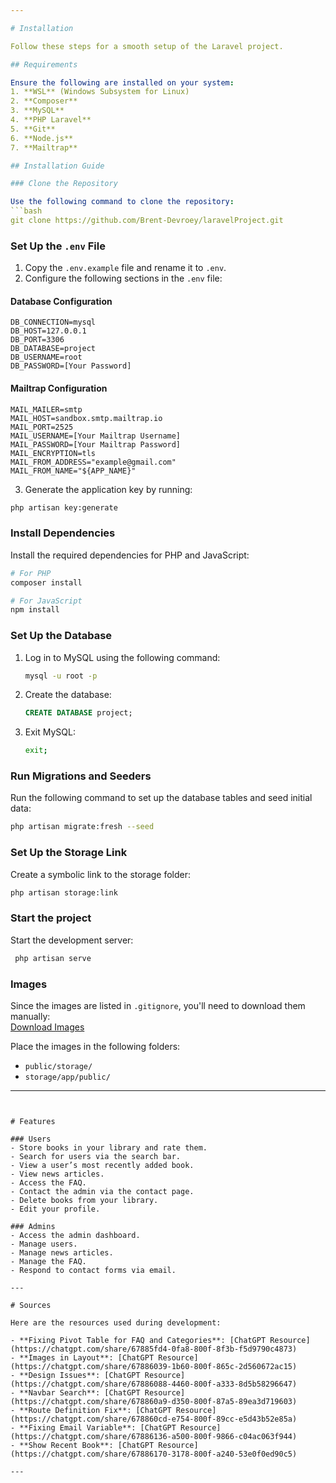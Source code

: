 ```yaml
---

# Installation

Follow these steps for a smooth setup of the Laravel project.

## Requirements

Ensure the following are installed on your system:
1. **WSL** (Windows Subsystem for Linux)  
2. **Composer**  
3. **MySQL**  
4. **PHP Laravel**  
5. **Git**  
6. **Node.js**  
7. **Mailtrap**  

## Installation Guide

### Clone the Repository

Use the following command to clone the repository:  
```bash
git clone https://github.com/Brent-Devroey/laravelProject.git
```

### Set Up the `.env` File

1. Copy the `.env.example` file and rename it to `.env`.  
2. Configure the following sections in the `.env` file:

#### Database Configuration
```env
DB_CONNECTION=mysql
DB_HOST=127.0.0.1
DB_PORT=3306
DB_DATABASE=project
DB_USERNAME=root
DB_PASSWORD=[Your Password]
```

#### Mailtrap Configuration
```env
MAIL_MAILER=smtp
MAIL_HOST=sandbox.smtp.mailtrap.io
MAIL_PORT=2525
MAIL_USERNAME=[Your Mailtrap Username]
MAIL_PASSWORD=[Your Mailtrap Password]
MAIL_ENCRYPTION=tls
MAIL_FROM_ADDRESS="example@gmail.com"
MAIL_FROM_NAME="${APP_NAME}"
```

3. Generate the application key by running:  
```bash
php artisan key:generate
```

### Install Dependencies

Install the required dependencies for PHP and JavaScript:  
```bash
# For PHP
composer install

# For JavaScript
npm install
```

### Set Up the Database

1. Log in to MySQL using the following command:  
   ```bash
   mysql -u root -p
   ```
2. Create the database:  
   ```sql
   CREATE DATABASE project;
   ```
3. Exit MySQL:  
   ```bash
   exit;
   ```

### Run Migrations and Seeders

Run the following command to set up the database tables and seed initial data:  
```bash
php artisan migrate:fresh --seed
```

### Set Up the Storage Link

Create a symbolic link to the storage folder:  
```bash
php artisan storage:link
```
### Start the project
Start the development server:
```bash
 php artisan serve
```
### Images

Since the images are listed in `.gitignore`, you'll need to download them manually:  
[Download Images](https://drive.google.com/drive/folders/1laQBAzyJUr9XUsuemsHtXXvl7IvJ-kNO?usp=sharing)

Place the images in the following folders:  
- `public/storage/`  
- `storage/app/public/`

---
```


# Features

### Users
- Store books in your library and rate them.  
- Search for users via the search bar.  
- View a user’s most recently added book.  
- View news articles.  
- Access the FAQ.  
- Contact the admin via the contact page.  
- Delete books from your library.  
- Edit your profile.

### Admins
- Access the admin dashboard.  
- Manage users.  
- Manage news articles.  
- Manage the FAQ.  
- Respond to contact forms via email.

---

# Sources

Here are the resources used during development:

- **Fixing Pivot Table for FAQ and Categories**: [ChatGPT Resource](https://chatgpt.com/share/67885fd4-0fa8-800f-8f3b-f5d9790c4873)  
- **Images in Layout**: [ChatGPT Resource](https://chatgpt.com/share/67886039-1b60-800f-865c-2d560672ac15)  
- **Design Issues**: [ChatGPT Resource](https://chatgpt.com/share/67886088-4460-800f-a333-8d5b58296647)  
- **Navbar Search**: [ChatGPT Resource](https://chatgpt.com/share/678860a9-d350-800f-87a5-89ea3d719603)  
- **Route Definition Fix**: [ChatGPT Resource](https://chatgpt.com/share/678860cd-e754-800f-89cc-e5d43b52e85a)  
- **Fixing Email Variable**: [ChatGPT Resource](https://chatgpt.com/share/67886136-a500-800f-9866-c04ac063f944)  
- **Show Recent Book**: [ChatGPT Resource](https://chatgpt.com/share/67886170-3178-800f-a240-53e0f0ed90c5)

---

